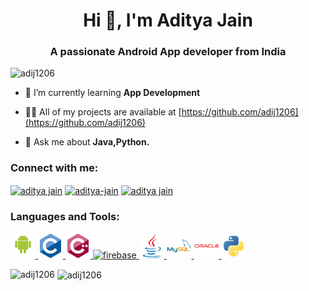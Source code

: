 <h1 align="center">Hi 👋, I'm Aditya Jain</h1>
<h3 align="center">A passionate Android App developer from India</h3>

<p align="left"> <img src="https://komarev.com/ghpvc/?username=adij1206&label=Profile%20views&color=0e75b6&style=flat" alt="adij1206" /> </p>

- 🌱 I’m currently learning **App Development**

- 👨‍💻 All of my projects are available at [https://github.com/adij1206](https://github.com/adij1206)

- 💬 Ask me about **Java,Python.**

<h3 align="left">Connect with me:</h3>
<p align="left">
<a href="https://linkedin.com/in/aditya jain" target="blank"><img align="center" src="https://cdn.jsdelivr.net/npm/simple-icons@3.0.1/icons/linkedin.svg" alt="aditya jain" height="30" width="40" /></a>
<a href="https://stackoverflow.com/users/aditya-jain" target="blank"><img align="center" src="https://cdn.jsdelivr.net/npm/simple-icons@3.0.1/icons/stackoverflow.svg" alt="aditya-jain" height="30" width="40" /></a>
<a href="https://fb.com/aditya jain" target="blank"><img align="center" src="https://cdn.jsdelivr.net/npm/simple-icons@3.0.1/icons/facebook.svg" alt="aditya jain" height="30" width="40" /></a>
</p>

<h3 align="left">Languages and Tools:</h3>
<p align="left"> <a href="https://developer.android.com" target="_blank"> <img src="https://raw.githubusercontent.com/devicons/devicon/master/icons/android/android-original-wordmark.svg" alt="android" width="40" height="40"/> </a> <a href="https://www.cprogramming.com/" target="_blank"> <img src="https://raw.githubusercontent.com/devicons/devicon/master/icons/c/c-original.svg" alt="c" width="40" height="40"/> </a> <a href="https://www.w3schools.com/cpp/" target="_blank"> <img src="https://raw.githubusercontent.com/devicons/devicon/master/icons/cplusplus/cplusplus-original.svg" alt="cplusplus" width="40" height="40"/> </a> <a href="https://firebase.google.com/" target="_blank"> <img src="https://www.vectorlogo.zone/logos/firebase/firebase-icon.svg" alt="firebase" width="40" height="40"/> </a> <a href="https://www.java.com" target="_blank"> <img src="https://raw.githubusercontent.com/devicons/devicon/master/icons/java/java-original.svg" alt="java" width="40" height="40"/> </a> <a href="https://www.mysql.com/" target="_blank"> <img src="https://raw.githubusercontent.com/devicons/devicon/master/icons/mysql/mysql-original-wordmark.svg" alt="mysql" width="40" height="40"/> </a> <a href="https://www.oracle.com/" target="_blank"> <img src="https://raw.githubusercontent.com/devicons/devicon/master/icons/oracle/oracle-original.svg" alt="oracle" width="40" height="40"/> </a> <a href="https://www.python.org" target="_blank"> <img src="https://raw.githubusercontent.com/devicons/devicon/master/icons/python/python-original.svg" alt="python" width="40" height="40"/> </a> </p>

<p><img align="left" src="https://github-readme-stats.vercel.app/api/top-langs?username=adij1206&show_icons=true&locale=en&layout=compact" alt="adij1206" /></p>

<p>&nbsp;<img align="center" src="https://github-readme-stats.vercel.app/api?username=adij1206&show_icons=true&locale=en" alt="adij1206" /></p>
